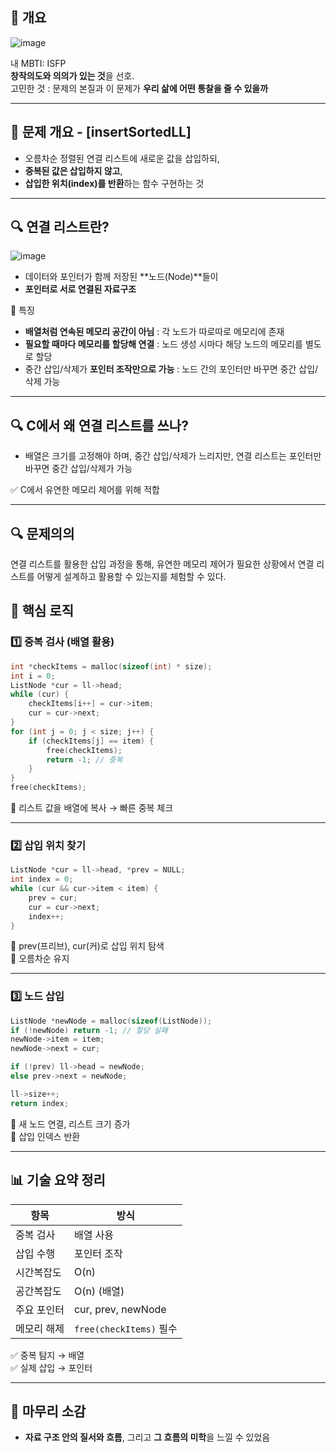 ## 🔹 개요

![image](https://github.com/user-attachments/assets/f8a704ee-1037-4431-a7a2-6ba0d0a79a97)

내 MBTI: ISFP  
**창작의도와 의의가 있는 것**을 선호. <br>
고민한 것 : 문제의 본질과 이 문제가 **우리 삶에 어떤 통찰을 줄 수 있을까**

---

## 📌 문제 개요  - [insertSortedLL]
- 오름차순 정렬된 연결 리스트에 새로운 값을 삽입하되,
- **중복된 값은 삽입하지 않고**,
- **삽입한 위치(index)를 반환**하는 함수 구현하는 것

---

## 🔍 연결 리스트란?

![image](https://github.com/user-attachments/assets/49cec4f1-0af8-4b70-9c35-22776dc17971)

- 데이터와 포인터가 함께 저장된 **노드(Node)**들이
- **포인터로 서로 연결된 자료구조**

📌 특징
- **배열처럼 연속된 메모리 공간이 아님** :  각 노드가 따로따로 메모리에 존재
- **필요할 때마다 메모리를 할당해 연결** : 노드 생성 시마다 해당 노드의 메모리를 별도로 할당
- 중간 삽입/삭제가 **포인터 조작만으로 가능** : 노드 간의 포인터만 바꾸면 중간 삽입/삭제 가능

---

## 🔍 C에서 왜 연결 리스트를 쓰나?
- 배열은 크기를 고정해야 하며, 중간 삽입/삭제가 느리지만,
  연결 리스트는 포인터만 바꾸면 중간 삽입/삭제가 가능
  
✅ C에서 유연한 메모리 제어를 위해 적합

---

## 🔍 문제의의
연결 리스트를 활용한 삽입 과정을 통해, 유연한 메모리 제어가 필요한 상황에서 연결 리스트를 어떻게 설계하고 활용할 수 있는지를 체험할 수 있다.

## 🔧 핵심 로직
### 1️⃣ 중복 검사 (배열 활용)

```c
int *checkItems = malloc(sizeof(int) * size);
int i = 0;
ListNode *cur = ll->head;
while (cur) {
    checkItems[i++] = cur->item;
    cur = cur->next;
}
for (int j = 0; j < size; j++) {
    if (checkItems[j] == item) {
        free(checkItems);
        return -1; // 중복
    }
}
free(checkItems);
```

📌 리스트 값을 배열에 복사 → 빠른 중복 체크  

---

### 2️⃣ 삽입 위치 찾기

```c
ListNode *cur = ll->head, *prev = NULL;
int index = 0;
while (cur && cur->item < item) {
    prev = cur;
    cur = cur->next;
    index++;
}
```

📌 prev(프리브), cur(커)로 삽입 위치 탐색  
📌 오름차순 유지

---

### 3️⃣ 노드 삽입

```c
ListNode *newNode = malloc(sizeof(ListNode));
if (!newNode) return -1; // 할당 실패
newNode->item = item;
newNode->next = cur;

if (!prev) ll->head = newNode;
else prev->next = newNode;

ll->size++;
return index;
```

📌 새 노드 연결, 리스트 크기 증가  
📌 삽입 인덱스 반환

---

## 📊 기술 요약 정리

| 항목         | 방식         |
|--------------|--------------|
| 중복 검사     | 배열 사용      |
| 삽입 수행     | 포인터 조작    |
| 시간복잡도     | O(n)          |
| 공간복잡도     | O(n) (배열)   |
| 주요 포인터   | cur, prev, newNode |
| 메모리 해제   | `free(checkItems)` 필수 |

✅ 중복 탐지 → 배열  
✅ 실제 삽입 → 포인터

---

## 💬 마무리 소감
- **자료 구조 안의 질서와 흐름**, 그리고 **그 흐름의 미학**을 느낄 수 있었음
